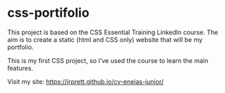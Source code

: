 # css-portifolio

<p>This project is based on the CSS Essential Training LinkedIn course.
The aim is to create a static (html and CSS only) website that will be my portfolio. </p>
<p>This is my first CSS project, so I've used the course to learn the main features. </p>

Visit my site: https://jrprett.github.io/cv-eneias-junior/
